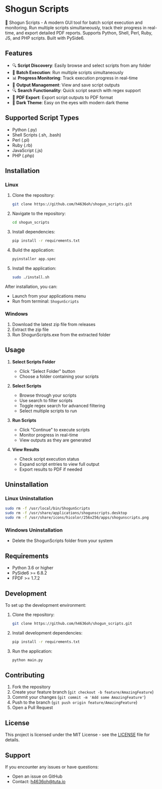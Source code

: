 # Shogun Scripts

🚀 Shogun Scripts - A modern GUI tool for batch script execution and monitoring. Run multiple scripts simultaneously, track their progress in real-time, and export detailed PDF reports. Supports Python, Shell, Perl, Ruby, JS, and PHP scripts. Built with PySide6.

## Features

- 🔍 **Script Discovery**: Easily browse and select scripts from any folder
- 🔄 **Batch Execution**: Run multiple scripts simultaneously
- 📊 **Progress Monitoring**: Track execution progress in real-time
- 📝 **Output Management**: View and save script outputs
- 🔍 **Search Functionality**: Quick script search with regex support
- 📄 **PDF Export**: Export script outputs to PDF format
- 🎨 **Dark Theme**: Easy on the eyes with modern dark theme

## Supported Script Types

- Python (.py)
- Shell Scripts (.sh, .bash)
- Perl (.pl)
- Ruby (.rb)
- JavaScript (.js)
- PHP (.php)

## Installation

### Linux

1. Clone the repository:

    ```bash
    git clone https://github.com/h4636oh/shogun_scripts.git
    ```

2. Navigate to the repository:

    ```bash
    cd shogun_scripts
    ```

3. Install dependencies:

    ```bash
    pip install -r requirements.txt
    ```

4. Build the application:

    ```bash
    pyinstaller app.spec
    ```

5. Install the application:

    ```bash
    sudo ./install.sh
    ```

After installation, you can:

- Launch from your applications menu
- Run from terminal: `ShogunScripts`

### Windows

1. Download the latest zip file from releases
2. Extract the zip file
3. Run ShogunScripts.exe from the extracted folder

## Usage

1. **Select Scripts Folder**
   - Click "Select Folder" button
   - Choose a folder containing your scripts

2. **Select Scripts**
   - Browse through your scripts
   - Use search to filter scripts
   - Toggle regex search for advanced filtering
   - Select multiple scripts to run

3. **Run Scripts**
   - Click "Continue" to execute scripts
   - Monitor progress in real-time
   - View outputs as they are generated

4. **View Results**
   - Check script execution status
   - Expand script entries to view full output
   - Export results to PDF if needed

## Uninstallation

### Linux Uninstallation

```bash
sudo rm -f /usr/local/bin/ShogunScripts
sudo rm -f /usr/share/applications/shogunscripts.desktop
sudo rm -f /usr/share/icons/hicolor/256x256/apps/shogunscripts.png
```

### Windows Uninstallation

- Delete the ShogunScripts folder from your system

## Requirements

- Python 3.6 or higher
- PySide6 >= 6.8.2
- FPDF >= 1.7.2

## Development

To set up the development environment:

1. Clone the repository:

   ```bash
   git clone https://github.com/h4636oh/shogun_scripts.git
   ```

2. Install development dependencies:

   ```bash
   pip install -r requirements.txt
   ```

3. Run the application:

   ```bash
   python main.py
   ```

## Contributing

1. Fork the repository
2. Create your feature branch (`git checkout -b feature/AmazingFeature`)
3. Commit your changes (`git commit -m 'Add some AmazingFeature'`)
4. Push to the branch (`git push origin feature/AmazingFeature`)
5. Open a Pull Request

## License

This project is licensed under the MIT License - see the [LICENSE](LICENSE) file for details.

## Support

If you encounter any issues or have questions:

- Open an issue on GitHub
- Contact: <h4636oh@tuta.io>
